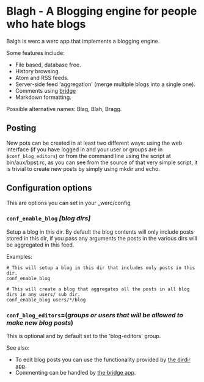 Blagh - A Blogging engine for people who hate blogs
===================================================

Balgh is werc a werc app that implements a blogging engine.

Some features include:

* File based, database free.
* History browsing.
* Atom and RSS feeds.
* Server-side feed 'aggregation' (merge multiple blogs into a single one).
* Comments using [bridge](../bridge/)
* Markdown formatting.

Possible alternative names: Blag, Blah, Bragg.

Posting
-------

New pots can be created in at least two different ways: using the web interface (if you have logged in and your user or groups are in `$conf_blog_editors`) or from the command line using the script at bin/aux/bpst.rc, as you can see from the source of that very simple script, it is trivial to create new posts by simply using mkdir and echo.

Configuration options
---------------------

This are options you can set in your _werc/config 

### `conf_enable_blog` *[blog dirs]*

Setup a blog in this dir. By default the blog contents will only include posts stored in this dir, if you pass any arguments the posts in the various dirs will be aggregated in this feed.

Examples:

    # This will setup a blog in this dir that includes only posts in this dir.
    conf_enable_blog 

    # This will create a blog that aggregates all the posts in all blog dirs in any users/ sub dir.
    conf_enable_blog users/*/blog 

### `conf_blog_editors`=(*groups or users that will be allowed to make new blog posts*)

This is optional and by default set to the 'blog-editors' group.

See also:

* To edit blog posts you can use the functionality provided by [the dirdir app](../dirdir/).
* Commenting can be handled by [the bridge app](../bridge/).


